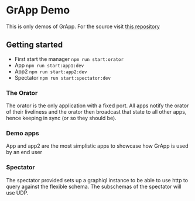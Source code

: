 # GrApp Demo
This is only demos of GrApp. For the source visit [this repository](https://github.com/fredlange/GrApp)

## Getting started
* First start the manager `npm run start:orator`
* App `npm run start:app1:dev`
* App2 `npm run start:app2:dev`
* Spectator `npm run start:spectator:dev`

### The Orator
The orator is the only application with a fixed port. All apps notify the orator of their liveliness and the orator then broadcast that state to all other apps, hence keeping in sync (or so they should be).
### Demo apps
App and app2 are the most simplistic apps to showcase how GrApp is used by an end user
### Spectator
The spectator provided sets up a graphiql instance to be able to use http to query against the flexible schema. The subschemas of the spectator will use UDP.